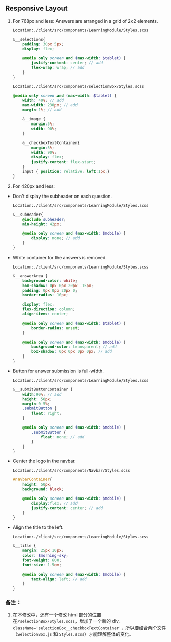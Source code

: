 ## Responsive Layout

1. For 768px and less:
    Answers are arranged in a grid of 2x2 elements.

    `Location:./client/src/components/LearningModule/Styles.scss`

    ```scss
    &__selections{ 
        padding: 30px 5px;
        display: flex;

        @media only screen and (max-width: $tablet) {
            justify-content: center; // add
            flex-wrap: wrap; // add
        }
    }
    ```

    `Location:./client/src/components/selectionBox/Styles.scss`

    ```scss
    @media only screen and (max-width: $tablet) {
        width: 40%; // add
        max-width: 230px; // add
        margin:1%; // add

        &__image {
            margin:5%;
            width: 90%; 
        }

        &__checkboxTextContainer{
            margin:5%;
            width: 90%; 
            display: flex;
            justify-content: flex-start;
        }
        input { position: relative; left:1px;}
    }
    ```

2. For 420px and less:

- Don't display the subheader on each question. 

    `Location:./client/src/components/LearningModule/Styles.scss`

    ```scss
    &__subHeader{
        @include subheader;
        min-height: 42px;

        @media only screen and (max-width: $mobile) {
            display: none; // add
        }
    }
    ```

- White container for the answers is removed.

    `Location:./client/src/components/LearningModule/Styles.scss`

    ```scss
    &__answerArea {
        background-color: white;
        box-shadow: 0px 0px 20px -15px;
        padding: 0px 0px 20px 0;
        border-radius: 10px;

        display: flex;
        flex-direction: column;
        align-items: center;

        @media only screen and (max-width: $tablet) {
            border-radius: unset;
        }

        @media only screen and (max-width: $mobile) {
            background-color: transparent; // add
            box-shadow: 0px 0px 0px 0px; // add
        }
    }
    ```

- Button for answer submission is full-width.

    `Location:./client/src/components/LearningModule/Styles.scss`

    ```scss
    &__submitButtonContainer {
        width:90%; // add
        height: 50px;
        margin:0 5%;
        .submitButton {
            float: right;
        }

        @media only screen and (max-width: $mobile) {
            .submitButton {
                float: none; // add
            }
        }
    }
    ```

- Center the logo in the navbar.

    `Location:./client/src/components/Navbar/Styles.scss`

    ```scss
    #navbarContainer{
        height: 50px;
        background: black;

        @media only screen and (max-width: $mobile) {
            display:flex; // add
            justify-content: center; // add
        }
    }
    ```

- Align the title to the left.

    `Location:./client/src/components/LearningModule/Styles.scss`

    ```scss
    &__title {
        margin: 25px 10px;
        color: $morning-sky;
        font-weight: 600;
        font-size: 1.5em;

        @media only screen and (max-width: $mobile) {
            text-align: left; // add
        }
    }
    ```

### 备注：

1. 在本修改中，还有一个修改 html 部分的位置在`/selectionBox/Styles.scss`，增加了一个新的 div, `className='selectionBox__checkboxTextContainer'`，所以要结合两个文件（`SelectionBox.js` 和 `Styles.scss`）才能理解整体的变化。
